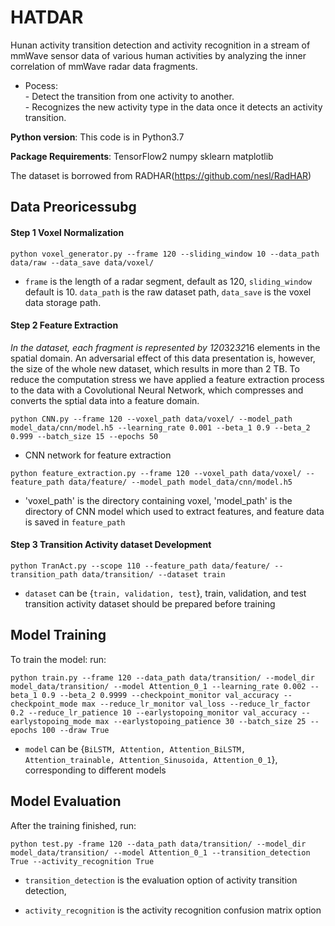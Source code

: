 # HATDAR

Hunan activity transition detection and activity recognition in a stream of mmWave sensor data of various human activities by analyzing the inner correlation of mmWave radar data fragments.

- Pocess:  
        - Detect the transition from one activity to another.  
        - Recognizes the new activity type in the data once it detects an activity transition.  
  

**Python version**: This code is in Python3.7

**Package Requirements**: TensorFlow2 numpy sklearn matplotlib

The dataset is borrowed from RADHAR(https://github.com/nesl/RadHAR)

## Data Preoricessubg

#### Step 1 Voxel Normalization
```
python voxel_generator.py --frame 120 --sliding_window 10 --data_path data/raw --data_save data/voxel/
```
* `frame` is the length of a radar segment, default as 120, `sliding_window` default is 10. `data_path` is the raw dataset path, `data_save` is the voxel data storage path.

#### Step 2 Feature Extraction
*In the dataset, each fragment is represented by 120*32*32*16 elements in the spatial domain. An adversarial effect of this data presentation is, however, the size of the whole new dataset, which results in more than 2 TB. To reduce the computation stress we have applied a feature extraction process to the data with a Covolutional Neural Network, which compresses and converts the sptial data into a feature domain.
```
python CNN.py --frame 120 --voxel_path data/voxel/ --model_path model_data/cnn/model.h5 --learning_rate 0.001 --beta_1 0.9 --beta_2  0.999 --batch_size 15 --epochs 50
```
* CNN network for feature extraction
```
python feature_extraction.py --frame 120 --voxel_path data/voxel/ --feature_path data/feature/ --model_path model_data/cnn/model.h5
```
* 'voxel_path' is the directory containing voxel, 'model_path' is the directory of CNN model which used to extract features, and feature data is saved in `feature_path`

#### Step 3 Transition Activity dataset Development
```
python TranAct.py --scope 110 --feature_path data/feature/ --transition_path data/transition/ --dataset train
```
* `dataset` can be {`train, validation, test`}, train, validation, and test transition activity dataset should be prepared before training


## Model Training
To train the model: run:
```
python train.py --frame 120 --data_path data/transition/ --model_dir model_data/transition/ --model Attention_0_1 --learning_rate 0.002 --beta_1 0.9 --beta_2 0.9999 --checkpoint_monitor val_accuracy --checkpoint_mode max --reduce_lr_monitor val_loss --reduce_lr_factor 0.2 --reduce_lr_patience 10 --earlystopoing_monitor val_accuracy --earlystopoing_mode max --earlystopoing_patience 30 --batch_size 25 --epochs 100 --draw True
``` 
* `model` can be {`BiLSTM, Attention, Attention_BiLSTM, Attention_trainable, Attention_Sinusoida, Attention_0_1`}, corresponding to different models

## Model Evaluation
After the training finished, run:
```
python test.py -frame 120 --data_path data/transition/ --model_dir model_data/transition/ --model Attention_0_1 --transition_detection True --activity_recognition True
```
* `transition_detection` is the evaluation option of activity transition detection,

* `activity_recognition` is the activity recognition confusion matrix option
